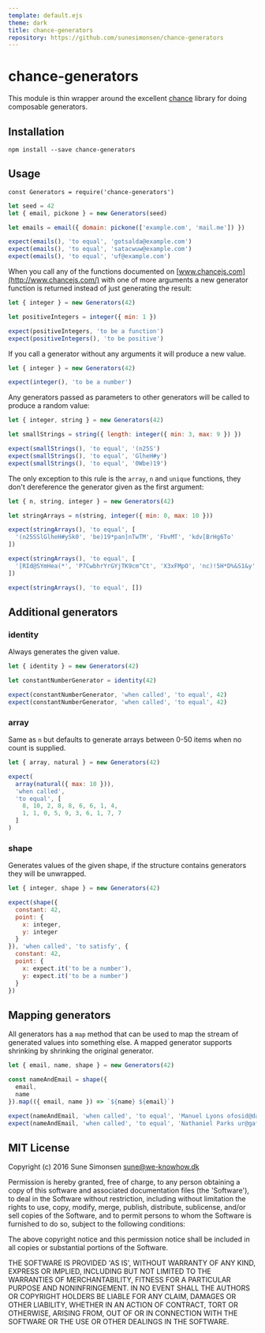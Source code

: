 ```yaml
---
template: default.ejs
theme: dark
title: chance-generators
repository: https://github.com/sunesimonsen/chance-generators
---
```

# chance-generators

This module is thin wrapper around the excellent [chance](http://chancejs.com/)
library for doing composable generators.

## Installation

```
npm install --save chance-generators
```

## Usage

```js#evaluate:false
const Generators = require('chance-generators')
```

```js
let seed = 42
let { email, pickone } = new Generators(seed)

let emails = email({ domain: pickone(['example.com', 'mail.me']) })

expect(emails(), 'to equal', 'gotsalda@example.com')
expect(emails(), 'to equal', 'satacwuw@example.com')
expect(emails(), 'to equal', 'uf@example.com')
```

When you call any of the functions documented on
[www.chancejs.com](http://www.chancejs.com/)
with one of more arguments a new generator function is returned instead of just
generating the result:

```js
let { integer } = new Generators(42)

let positiveIntegers = integer({ min: 1 })

expect(positiveIntegers, 'to be a function')
expect(positiveIntegers(), 'to be positive')
```

If you call a generator without any arguments it will produce a new value.

```js
let { integer } = new Generators(42)

expect(integer(), 'to be a number')
```

Any generators passed as parameters to other generators will be called to
produce a random value:

```js
let { integer, string } = new Generators(42)

let smallStrings = string({ length: integer({ min: 3, max: 9 }) })

expect(smallStrings(), 'to equal', '(n25S')
expect(smallStrings(), 'to equal', 'GlheH#y')
expect(smallStrings(), 'to equal', '0Wbe)19')
```

The only exception to this rule is the `array`, `n` and `unique` functions, they
don't dereference the generator given as the first argument:

```js
let { n, string, integer } = new Generators(42)

let stringArrays = n(string, integer({ min: 0, max: 10 }))

expect(stringArrays(), 'to equal', [
  '(n25SSlGlheH#ySk0', 'be)19*pan]nTwTM', 'FbvMT', 'kdv[BrHg6To'
])

expect(stringArrays(), 'to equal', [
  '[RId@SYmHea(*', 'P7CwbhrYrGYjTK9cm^Ct', 'X3xFMpO', 'nc)!5H*D%&S1&y'
])

expect(stringArrays(), 'to equal', [])
```

## Additional generators

### identity

Always generates the given value.

```js
let { identity } = new Generators(42)

let constantNumberGenerator = identity(42)

expect(constantNumberGenerator, 'when called', 'to equal', 42)
expect(constantNumberGenerator, 'when called', 'to equal', 42)
```

### array

Same as `n` but defaults to generate arrays between 0-50 items when no count is
supplied.

```js
let { array, natural } = new Generators(42)

expect(
  array(natural({ max: 10 })),
  'when called',
  'to equal', [
    8, 10, 2, 8, 8, 6, 6, 1, 4,
    1, 1, 0, 5, 9, 3, 6, 1, 7, 7
  ]
)
```

### shape

Generates values of the given shape, if the structure contains generators they
will be unwrapped.

```js
let { integer, shape } = new Generators(42)

expect(shape({
  constant: 42,
  point: {
    x: integer,
    y: integer
  }
}), 'when called', 'to satisfy', {
  constant: 42,
  point: {
    x: expect.it('to be a number'),
    y: expect.it('to be a number')
  }
})
```

## Mapping generators

All generators has a `map` method that can be used to map the stream of
generated values into something else. A mapped generator supports shrinking by
shrinking the original generator.

```js
let { email, name, shape } = new Generators(42)

const nameAndEmail = shape({
  email,
  name
}).map(({ email, name }) => `${name} ${email}`)

expect(nameAndEmail, 'when called', 'to equal', 'Manuel Lyons ofosid@daej.co.uk')
expect(nameAndEmail, 'when called', 'to equal', 'Nathaniel Parks ur@gafgohrak.com')
```

## MIT License

Copyright (c) 2016 Sune Simonsen <sune@we-knowhow.dk>

Permission is hereby granted, free of charge, to any person obtaining
a copy of this software and associated documentation files (the
'Software'), to deal in the Software without restriction, including
without limitation the rights to use, copy, modify, merge, publish,
distribute, sublicense, and/or sell copies of the Software, and to
permit persons to whom the Software is furnished to do so, subject to
the following conditions:

The above copyright notice and this permission notice shall be
included in all copies or substantial portions of the Software.

THE SOFTWARE IS PROVIDED 'AS IS', WITHOUT WARRANTY OF ANY KIND,
EXPRESS OR IMPLIED, INCLUDING BUT NOT LIMITED TO THE WARRANTIES OF
MERCHANTABILITY, FITNESS FOR A PARTICULAR PURPOSE AND
NONINFRINGEMENT. IN NO EVENT SHALL THE AUTHORS OR COPYRIGHT HOLDERS BE
LIABLE FOR ANY CLAIM, DAMAGES OR OTHER LIABILITY, WHETHER IN AN ACTION
OF CONTRACT, TORT OR OTHERWISE, ARISING FROM, OUT OF OR IN CONNECTION
WITH THE SOFTWARE OR THE USE OR OTHER DEALINGS IN THE SOFTWARE.
